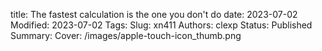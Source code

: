 title: The fastest calculation is the one you don't do
date: 2023-07-02
Modified: 2023-07-02
Tags:
Slug: xn411
Authors: clexp
Status: Published
Summary:
Cover: /images/apple-touch-icon_thumb.png
